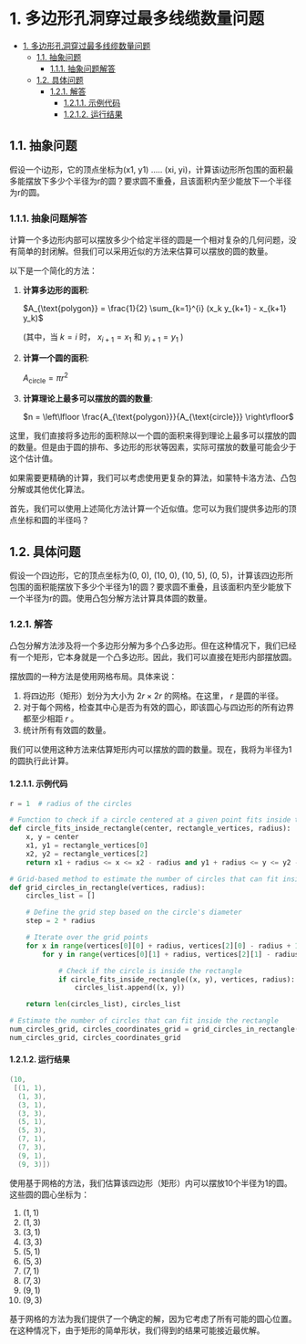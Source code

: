 # 1. 多边形孔洞穿过最多线缆数量问题

- [1. 多边形孔洞穿过最多线缆数量问题](#1-多边形孔洞穿过最多线缆数量问题)
  - [1.1. 抽象问题](#11-抽象问题)
    - [1.1.1. 抽象问题解答](#111-抽象问题解答)
  - [1.2. 具体问题](#12-具体问题)
    - [1.2.1. 解答](#121-解答)
      - [1.2.1.1. 示例代码](#1211-示例代码)
      - [1.2.1.2. 运行结果](#1212-运行结果)

## 1.1. 抽象问题

假设一个i边形，它的顶点坐标为(x1, y1) ..... (xi, yi)，计算该i边形所包围的面积最多能摆放下多少个半径为r的圆？要求圆不重叠，且该面积内至少能放下一个半径为r的圆。

### 1.1.1. 抽象问题解答

计算一个多边形内部可以摆放多少个给定半径的圆是一个相对复杂的几何问题，没有简单的封闭解。但我们可以采用近似的方法来估算可以摆放的圆的数量。

以下是一个简化的方法：

1. **计算多边形的面积**:

     $A_{\text{polygon}} = \frac{1}{2} \sum_{k=1}^{i} (x_k y_{k+1} - x_{k+1} y_k)$

     (其中，当 $k = i$ 时， $x_{i+1} = x_1$ 和 $y_{i+1} = y_1$ )

2. **计算一个圆的面积**:

    $A_{\text{circle}} = \pi r^2$

3. **计算理论上最多可以摆放的圆的数量**:

    $n = \left\lfloor \frac{A_{\text{polygon}}}{A_{\text{circle}}} \right\rfloor$

这里，我们直接将多边形的面积除以一个圆的面积来得到理论上最多可以摆放的圆的数量。但是由于圆的排布、多边形的形状等因素，实际可摆放的数量可能会少于这个估计值。

如果需要更精确的计算，我们可以考虑使用更复杂的算法，如蒙特卡洛方法、凸包分解或其他优化算法。

首先，我们可以使用上述简化方法计算一个近似值。您可以为我们提供多边形的顶点坐标和圆的半径吗？

## 1.2. 具体问题

假设一个四边形，它的顶点坐标为(0, 0), (10, 0), (10, 5), (0, 5)，计算该四边形所包围的面积能摆放下多少个半径为1的圆？要求圆不重叠，且该面积内至少能放下一个半径为r的圆。使用凸包分解方法计算具体圆的数量。

### 1.2.1. 解答

凸包分解方法涉及将一个多边形分解为多个凸多边形。但在这种情况下，我们已经有一个矩形，它本身就是一个凸多边形。因此，我们可以直接在矩形内部摆放圆。

摆放圆的一种方法是使用网格布局。具体来说：

1. 将四边形（矩形）划分为大小为 $2r \times 2r$ 的网格。在这里， $r$ 是圆的半径。
2. 对于每个网格，检查其中心是否为有效的圆心，即该圆心与四边形的所有边界都至少相距 $r$ 。
3. 统计所有有效圆的数量。

我们可以使用这种方法来估算矩形内可以摆放的圆的数量。现在，我将为半径为1的圆执行此计算。

#### 1.2.1.1. 示例代码

```python
r = 1  # radius of the circles

# Function to check if a circle centered at a given point fits inside the rectangle
def circle_fits_inside_rectangle(center, rectangle_vertices, radius):
    x, y = center
    x1, y1 = rectangle_vertices[0]
    x2, y2 = rectangle_vertices[2]
    return x1 + radius <= x <= x2 - radius and y1 + radius <= y <= y2 - radius

# Grid-based method to estimate the number of circles that can fit inside the rectangle
def grid_circles_in_rectangle(vertices, radius):
    circles_list = []

    # Define the grid step based on the circle's diameter
    step = 2 * radius

    # Iterate over the grid points
    for x in range(vertices[0][0] + radius, vertices[2][0] - radius + 1, step):
        for y in range(vertices[0][1] + radius, vertices[2][1] - radius + 1, step):

            # Check if the circle is inside the rectangle
            if circle_fits_inside_rectangle((x, y), vertices, radius):
                circles_list.append((x, y))

    return len(circles_list), circles_list

# Estimate the number of circles that can fit inside the rectangle
num_circles_grid, circles_coordinates_grid = grid_circles_in_rectangle(vertices, r)
num_circles_grid, circles_coordinates_grid
```

#### 1.2.1.2. 运行结果

```powershell
(10,
 [(1, 1),
  (1, 3),
  (3, 1),
  (3, 3),
  (5, 1),
  (5, 3),
  (7, 1),
  (7, 3),
  (9, 1),
  (9, 3)])
```

使用基于网格的方法，我们估算该四边形（矩形）内可以摆放10个半径为1的圆。这些圆的圆心坐标为：

1. $(1, 1)$
2. $(1, 3)$
3. $(3, 1)$
4. $(3, 3)$
5. $(5, 1)$
6. $(5, 3)$
7. $(7, 1)$
8. $(7, 3)$
9. $(9, 1)$
10. $(9, 3)$

基于网格的方法为我们提供了一个确定的解，因为它考虑了所有可能的圆心位置。在这种情况下，由于矩形的简单形状，我们得到的结果可能接近最优解。

